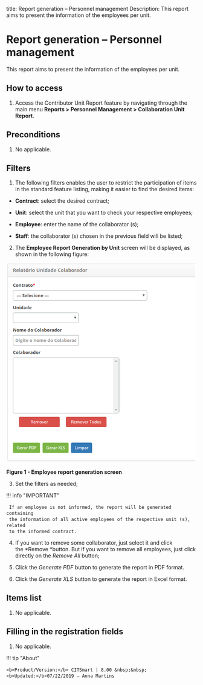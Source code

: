 title: Report generation – Personnel management
Description: This report aims to present the information of the employees per unit.

# Report generation – Personnel management

This report aims to present the information of the employees per unit.

How to access
-------------

1.  Access the Contributor Unit Report feature by navigating through the main
    menu **Reports > Personnel Management > Collaboration Unit Report**.

Preconditions
-------------

1.  No applicable.

Filters
-------

1.  The following filters enables the user to restrict the participation of
    items in the standard feature listing, making it easier to find the desired
    items:

-   **Contract**: select the desired contract;

-   **Unit**: select the unit that you want to check your respective employees;

-   **Employee**: enter the name of the collaborator (s);

-   **Staff**: the collaborator (s) chosen in the previous field will be listed;

2.  The **Employee Report Generation by Unit** screen will be displayed, as
    shown in the following figure:

![Criar](images/pessoal.png)

**Figure 1 - Employee report generation screen**

3.  Set the filters as needed;

!!! info "IMPORTANT"

     If an employee is not informed, the report will be generated containing
     the information of all active employees of the respective unit (s), related
     to the informed contract.

4.  If you want to remove some collaborator, just select it and click
    the *Remove *button. But if you want to remove all employees, just click
    directly on the *Remove All* button;

5.  Click the *Generate PDF* button to generate the report in PDF format.

6.  Click the *Generate XLS* button to generate the report in Excel format.

Items list
----------

1.  No applicable.

Filling in the registration fields
----------------------------------

1.  No applicable.


!!! tip "About"

    <b>Product/Version:</b> CITSmart | 8.00 &nbsp;&nbsp;
    <b>Updated:</b>07/22/2019 – Anna Martins
